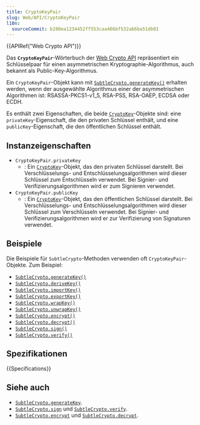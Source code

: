 ```yaml
---
title: CryptoKeyPair
slug: Web/API/CryptoKeyPair
l10n:
  sourceCommit: b280ea1234452ff553caa466bf532a66ba51db01
---
```


{{APIRef("Web Crypto API")}}

Das **`CryptoKeyPair`**-Wörterbuch der [Web Crypto API](/de/docs/Web/API/Web_Crypto_API) repräsentiert ein Schlüsselpaar für einen asymmetrischen Kryptographie-Algorithmus, auch bekannt als Public-Key-Algorithmus.

Ein `CryptoKeyPair`-Objekt kann mit [`SubtleCrypto.generateKey()`](/de/docs/Web/API/SubtleCrypto/generateKey) erhalten werden, wenn der ausgewählte Algorithmus einer der asymmetrischen Algorithmen ist: RSASSA-PKCS1-v1_5, RSA-PSS, RSA-OAEP, ECDSA oder ECDH.

Es enthält zwei Eigenschaften, die beide [`CryptoKey`](/de/docs/Web/API/CryptoKey)-Objekte sind: eine `privateKey`-Eigenschaft, die den privaten Schlüssel enthält, und eine `publicKey`-Eigenschaft, die den öffentlichen Schlüssel enthält.

## Instanzeigenschaften

- `CryptoKeyPair.privateKey`
  - : Ein [`CryptoKey`](/de/docs/Web/API/CryptoKey)-Objekt, das den privaten Schlüssel darstellt. Bei Verschlüsselungs- und Entschlüsselungsalgorithmen wird dieser Schlüssel zum Entschlüsseln verwendet. Bei Signier- und Verifizierungsalgorithmen wird er zum Signieren verwendet.
- `CryptoKeyPair.publicKey`
  - : Ein [`CryptoKey`](/de/docs/Web/API/CryptoKey)-Objekt, das den öffentlichen Schlüssel darstellt. Bei Verschlüsselungs- und Entschlüsselungsalgorithmen wird dieser Schlüssel zum Verschlüsseln verwendet. Bei Signier- und Verifizierungsalgorithmen wird er zur Verifizierung von Signaturen verwendet.

## Beispiele

Die Beispiele für `SubtleCrypto`-Methoden verwenden oft `CryptoKeyPair`-Objekte. Zum Beispiel:

- [`SubtleCrypto.generateKey()`](/de/docs/Web/API/SubtleCrypto/generateKey)
- [`SubtleCrypto.deriveKey()`](/de/docs/Web/API/SubtleCrypto/deriveKey)
- [`SubtleCrypto.importKey()`](/de/docs/Web/API/SubtleCrypto/importKey)
- [`SubtleCrypto.exportKey()`](/de/docs/Web/API/SubtleCrypto/exportKey)
- [`SubtleCrypto.wrapKey()`](/de/docs/Web/API/SubtleCrypto/wrapKey)
- [`SubtleCrypto.unwrapKey()`](/de/docs/Web/API/SubtleCrypto/unwrapKey)
- [`SubtleCrypto.encrypt()`](/de/docs/Web/API/SubtleCrypto/encrypt)
- [`SubtleCrypto.decrypt()`](/de/docs/Web/API/SubtleCrypto/decrypt)
- [`SubtleCrypto.sign()`](/de/docs/Web/API/SubtleCrypto/sign)
- [`SubtleCrypto.verify()`](/de/docs/Web/API/SubtleCrypto/verify)

## Spezifikationen

{{Specifications}}

## Siehe auch

- [`SubtleCrypto.generateKey`](/de/docs/Web/API/SubtleCrypto/generateKey).
- [`SubtleCrypto.sign`](/de/docs/Web/API/SubtleCrypto/sign) und [`SubtleCrypto.verify`](/de/docs/Web/API/SubtleCrypto/verify).
- [`SubtleCrypto.encrypt`](/de/docs/Web/API/SubtleCrypto/encrypt) und [`SubtleCrypto.decrypt`](/de/docs/Web/API/SubtleCrypto/decrypt).

